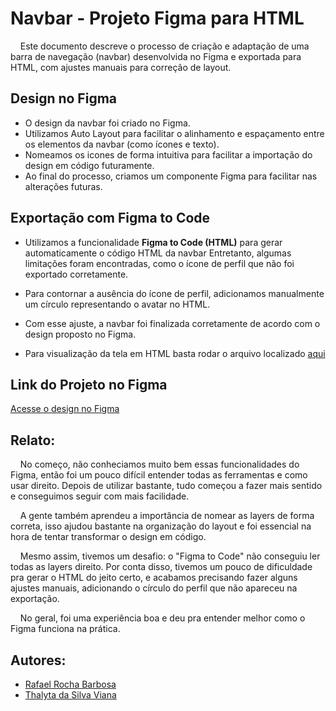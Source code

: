 # Navbar - Projeto Figma para HTML

&nbsp;&nbsp;&nbsp;&nbsp;Este documento descreve o processo de criação e adaptação de uma barra de navegação (navbar) desenvolvida no Figma e exportada para HTML, com ajustes manuais para correção de layout.

## Design no Figma

- O design da navbar foi criado no Figma.
- Utilizamos Auto Layout para facilitar o alinhamento e espaçamento entre os elementos da navbar (como ícones e texto).
- Nomeamos os icones de forma intuitiva para facilitar a importação do design em código futuramente.
- Ao final do processo, criamos um componente Figma para facilitar nas alterações futuras.

## Exportação com Figma to Code

- Utilizamos a funcionalidade **Figma to Code (HTML)** para gerar automaticamente o código HTML da navbar Entretanto, algumas limitações foram encontradas, como o ícone de perfil que não foi exportado corretamente.

- Para contornar a ausência do ícone de perfil, adicionamos manualmente um círculo representando o avatar no HTML.

- Com esse ajuste, a navbar foi finalizada corretamente de acordo com o design proposto no Figma.

- Para visualização da tela em HTML basta rodar o arquivo localizado [aqui](navibar.html)

## Link do Projeto no Figma

[Acesse o design no Figma](https://www.figma.com/design/P0tUTwBcbGAiwLjYKmRty7/Ponderada-UX?node-id=3-11&m=dev)

## Relato:

&nbsp;&nbsp;&nbsp;&nbsp;No começo, não conheciamos muito bem essas funcionalidades do Figma, então foi um pouco difícil entender todas as ferramentas e como usar direito. Depois de utilizar bastante, tudo começou a fazer mais sentido e conseguimos seguir com mais facilidade.

&nbsp;&nbsp;&nbsp;&nbsp;A gente também aprendeu a importância de nomear as layers de forma correta, isso ajudou bastante na organização do layout e foi essencial na hora de tentar transformar o design em código.

&nbsp;&nbsp;&nbsp;&nbsp;Mesmo assim, tivemos um desafio: o "Figma to Code" não conseguiu ler todas as layers direito. Por conta disso, tivemos um pouco de dificuldade pra gerar o HTML do jeito certo, e acabamos precisando fazer alguns ajustes manuais, adicionando o círculo do perfil que não apareceu na exportação.

&nbsp;&nbsp;&nbsp;&nbsp;No geral, foi uma experiência boa e deu pra entender melhor como o Figma funciona na prática.

## Autores:

- <a href="https://www.linkedin.com/in/rafael-barbosa-b4386b293/">Rafael Rocha Barbosa</a>
- <a href="https://www.linkedin.com/in/thalyta-viana/">Thalyta da Silva Viana</a>

